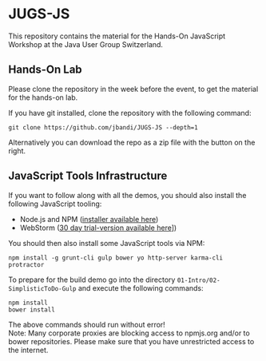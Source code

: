 # JUGS-JS

This repository contains the material for the Hands-On JavaScript Workshop at the Java User Group Switzerland.

## Hands-On Lab
Please clone the repository in the week before the event, to get the material for the hands-on lab.

If you have git installed, clone the repository with the following command:

	git clone https://github.com/jbandi/JUGS-JS --depth=1
	
Alternatively you can download the repo as a zip file with the button on the right.

## JavaScript Tools Infrastructure
If you want to follow along with all the demos, you should also install the following JavaScript tooling:

- Node.js and NPM ([installer available here](https://nodejs.org/))
- WebStorm ([30 day trial-version available here](https://www.jetbrains.com/webstorm/)])

You should then also install some JavaScript tools via NPM:

    npm install -g grunt-cli gulp bower yo http-server karma-cli protractor



To prepare for the build demo go into the directory `01-Intro/02-SimplisticToDo-Gulp` and execute the following commands:

	npm install
	bower install

The above commands should run without error!  
Note: Many corporate proxies are blocking access to npmjs.org and/or to bower repositories. Please make sure that you have unrestricted access to the internet.
